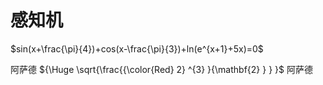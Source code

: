 # 感知机

$sin(x+\frac{\pi}{4})+cos(x-\frac{\pi}{3})+ln(e^{x+1}+5x)=0$

阿萨德 ${\Huge \sqrt{\frac{{\color{Red} 2} ^{3} }{\mathbf{2} } } }$
阿萨德